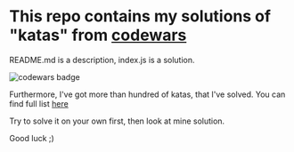# This repo contains my solutions of "katas" from [codewars](https://www.codewars.com/)

README.md is a description, index.js is a solution.

![codewars badge](https://www.codewars.com/users/YanMSH/badges/small)

Furthermore, I've got more than hundred of katas, that I've solved. You can find full list [here](https://www.codewars.com/users/YanMSH/completed)

Try to solve it on your own first, then look at mine solution.

Good luck ;)
